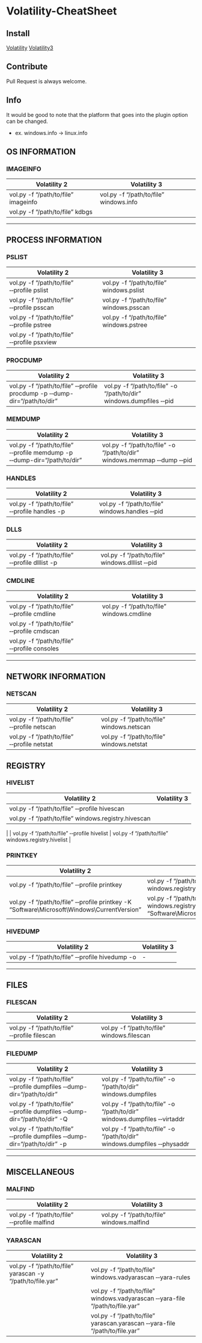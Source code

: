 # Volatility-CheatSheet
## Install
[Volatility](https://github.com/volatilityfoundation/volatility)
[Volatility3](https://github.com/volatilityfoundation/volatility3)

## **Contribute**

Pull Request is always welcome.

## Info

It would be good to note that the platform that goes into the plugin option can be changed.

- ex. windows.info → linux.info

## **OS INFORMATION**

### **IMAGEINFO**

| Volatility 2 | Volatility 3 |
| --- | --- |
| vol.py -f “/path/to/file” imageinfo | vol.py -f “/path/to/file” windows.info |
| vol.py -f “/path/to/file” kdbgs |  |

---

## **PROCESS INFORMATION**

### **PSLIST**

| Volatility 2 | Volatility 3 |
| --- | --- |
| vol.py -f “/path/to/file” ‑‑profile <profile> pslist | vol.py -f “/path/to/file” windows.pslist |
| vol.py -f “/path/to/file” ‑‑profile <profile> psscan | vol.py -f “/path/to/file” windows.psscan |
| vol.py -f “/path/to/file” ‑‑profile <profile> pstree | vol.py -f “/path/to/file” windows.pstree |
| vol.py -f “/path/to/file” ‑‑profile <profile> psxview |  |

### **PROCDUMP**

| Volatility 2 | Volatility 3 |
| --- | --- |
| vol.py -f “/path/to/file” ‑‑profile <profile> procdump -p <PID> ‑‑dump-dir=“/path/to/dir” | vol.py -f “/path/to/file” -o “/path/to/dir” windows.dumpfiles ‑‑pid <PID> |

### **MEMDUMP**

| Volatility 2 | Volatility 3 |
| --- | --- |
| vol.py -f “/path/to/file” ‑‑profile <profile> memdump -p <PID> ‑‑dump-dir=“/path/to/dir” | vol.py -f “/path/to/file” -o “/path/to/dir” windows.memmap ‑‑dump ‑‑pid <PID> |

### **HANDLES**

| Volatility 2 | Volatility 3 |
| --- | --- |
| vol.py -f “/path/to/file” ‑‑profile <profile> handles -p <PID> | vol.py -f “/path/to/file” windows.handles ‑‑pid <PID> |

### **DLLS**

| Volatility 2 | Volatility 3 |
| --- | --- |
| vol.py -f “/path/to/file” ‑‑profile <profile> dlllist -p <PID> | vol.py -f “/path/to/file” windows.dlllist ‑‑pid <PID> |

### **CMDLINE**

| Volatility 2 | Volatility 3 |
| --- | --- |
| vol.py -f “/path/to/file” ‑‑profile <profile> cmdline | vol.py -f “/path/to/file” windows.cmdline |
| vol.py -f “/path/to/file” ‑‑profile <profile> cmdscan |  |
| vol.py -f “/path/to/file” ‑‑profile <profile> consoles |  |

---

## **NETWORK INFORMATION**

### **NETSCAN**

| Volatility 2 | Volatility 3 |
| --- | --- |
| vol.py -f “/path/to/file” ‑‑profile <profile> netscan | vol.py -f “/path/to/file” windows.netscan |
| vol.py -f “/path/to/file” ‑‑profile <profile> netstat | vol.py -f “/path/to/file” windows.netstat |

## **REGISTRY**

### **HIVELIST**

| Volatility 2 | Volatility 3 |
| --- | --- |
| vol.py -f “/path/to/file” ‑‑profile <profile> hivescan
 | vol.py -f “/path/to/file” windows.registry.hivescan
 |
| vol.py -f “/path/to/file” ‑‑profile <profile> hivelist | vol.py -f “/path/to/file” windows.registry.hivelist |

### **PRINTKEY**

| Volatility 2 | Volatility 3 |
| --- | --- |
| vol.py -f “/path/to/file” ‑‑profile <profile> printkey | vol.py -f “/path/to/file” windows.registry.printkey |
| vol.py -f “/path/to/file” ‑‑profile <profile> printkey -K “Software\Microsoft\Windows\CurrentVersion” | vol.py -f “/path/to/file” windows.registry.printkey ‑‑key “Software\Microsoft\Windows\CurrentVersion” |

### **HIVEDUMP**

| Volatility 2 | Volatility 3 |
| --- | --- |
| vol.py -f “/path/to/file” ‑‑profile hivedump -o <offset> | - |

---

## **FILES**

### **FILESCAN**

| Volatility 2 | Volatility 3 |
| --- | --- |
| vol.py -f “/path/to/file” ‑‑profile <profile> filescan | vol.py -f “/path/to/file” windows.filescan |

### **FILEDUMP**

| Volatility 2 | Volatility 3 |
| --- | --- |
| vol.py -f “/path/to/file” ‑‑profile <profile> dumpfiles ‑‑dump-dir=“/path/to/dir” | vol.py -f “/path/to/file” -o “/path/to/dir” windows.dumpfiles |
| vol.py -f “/path/to/file” ‑‑profile <profile> dumpfiles ‑‑dump-dir=“/path/to/dir” -Q <offset> | vol.py -f “/path/to/file” -o “/path/to/dir” windows.dumpfiles ‑‑virtaddr <offset> |
| vol.py -f “/path/to/file” ‑‑profile <profile> dumpfiles ‑‑dump-dir=“/path/to/dir” -p <PID> | vol.py -f “/path/to/file” -o “/path/to/dir” windows.dumpfiles ‑‑physaddr <offset> |

---

## **MISCELLANEOUS**

### **MALFIND**

| Volatility 2 | Volatility 3 |
| --- | --- |
| vol.py -f “/path/to/file” ‑‑profile <profile> malfind | vol.py -f “/path/to/file” windows.malfind |

### **YARASCAN**

| Volatility 2 | Volatility 3 |
| --- | --- |
| vol.py -f “/path/to/file” yarascan -y “/path/to/file.yar” | vol.py -f “/path/to/file” windows.vadyarascan ‑‑yara-rules <string> |
|  | vol.py -f “/path/to/file” windows.vadyarascan ‑‑yara-file “/path/to/file.yar” |
|  | vol.py -f “/path/to/file” yarascan.yarascan ‑‑yara-file “/path/to/file.yar” |
